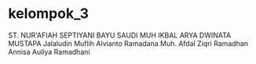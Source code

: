 # kelompok_3
ST. NUR'AFIAH
SEPTIYANI BAYU SAUDI
MUH IKBAL
ARYA DWINATA MUSTAPA
Jalaludin Muflih
Alvianto Ramadana
Muh. Afdal Ziqri Ramadhan
Annisa Auliya Ramadhani
